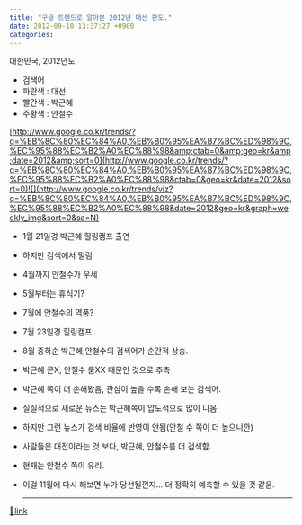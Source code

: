 ```yaml
---
title: "구글 트랜드로 알아본 2012년 대선 판도."
date: 2012-09-10 13:37:27 +0900
categories: 
---
```

  

대한민국, 2012년도



- 검색어
- 파란색 : 대선
- 빨간색 : 박근혜
- 주황색 : 안철수


[http://www.google.co.kr/trends/?q=%EB%8C%80%EC%84%A0,%EB%B0%95%EA%B7%BC%ED%98%9C,%EC%95%88%EC%B2%A0%EC%88%98&amp;ctab=0&amp;geo=kr&amp;date=2012&amp;sort=0](http://www.google.co.kr/trends/?q=%EB%8C%80%EC%84%A0,%EB%B0%95%EA%B7%BC%ED%98%9C,%EC%95%88%EC%B2%A0%EC%88%98&ctab=0&geo=kr&date=2012&sort=0)![](http://www.google.co.kr/trends/viz?q=%EB%8C%80%EC%84%A0,%EB%B0%95%EA%B7%BC%ED%98%9C,%EC%95%88%EC%B2%A0%EC%88%98&date=2012&geo=kr&graph=weekly_img&sort=0&sa=N)  
- 1월 21일경 박근혜 힐링캠프 출연
- 하지만 검색에서 밀림

- 4월까지 안철수가 우세
- 5월부터는 휴식기?
- 7월에 안철수의 역풍? 
- 7월 23일경 힐링캠프

- 8월 중하순 박근혜,안철수의 검색어가 순간적 상승.
- 박근혜 콘X, 안철수 룸XX 때문인 것으로 추측
- 박근혜 쪽이 더 손해봤음, 관심이 높을 수록 손해 보는 검색어.



  
- 실질적으로 새로운 뉴스는 박근혜쪽이 압도적으로 많이 나옴
- 하지만 그런 뉴스가 검색 비율에 반영이 안됨(안철 수 쪽이 더 높으니깐)
- 사람들은 대전이라는 것 보다, 박근혜, 안철수를 더 검색함.

  
- 현재는 안철수 쪽이 유리.
- 이걸 11월에 다시 해보면 누가 당선될껀지... 더 정확히 예측할 수 있을 것 같음.



  ***
[🔗link](http://www.mins01.com/mh/tech/read/796)